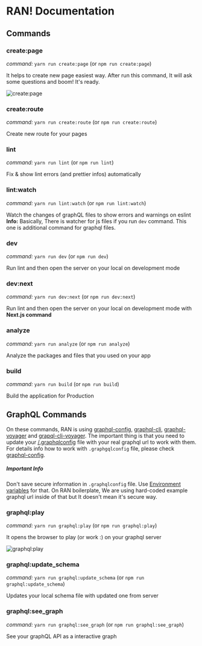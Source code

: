 # RAN! Documentation

## Commands

### create:page
_command:_ ```yarn run create:page``` (or ```npm run create:page```)

It helps to create new page easiest way. After run this command, It will ask some questions and boom! It's ready.

![create:page](https://media.giphy.com/media/l0Iy6nmyS5p7hIAso/giphy.gif)

### create:route
_command:_ ```yarn run create:route``` (or ```npm run create:route```)

Create new route for your pages

### lint
_command:_ ```yarn run lint``` (or ```npm run lint```)

Fix & show lint errors (and prettier infos) automatically

### lint:watch
_command:_ ```yarn run lint:watch``` (or ```npm run lint:watch```)

Watch the changes of graphQL files to show errors and warnings on eslint
**Info:** Basically, There is watcher for js files if you run ```dev``` command. This one is additional command for graphql files.

### dev
_command:_ ```yarn run dev``` (or ```npm run dev```)

Run lint and then open the server on your local on development mode

### dev:next
_command:_ ```yarn run dev:next``` (or ```npm run dev:next```)

Run lint and then open the server on your local on development mode with **Next.js command**

### analyze
_command:_ ```yarn run analyze``` (or ```npm run analyze```)

Analyze the packages and files that you used on your app

### build
_command:_ ```yarn run build``` (or ```npm run build```)

Build the application for Production

## GraphQL Commands

On these commands, RAN is using  [graphql-config](https://github.com/graphcool/graphql-config), [graphql-cli](https://github.com/graphcool/graphql-cli), [graphql-voyager](https://github.com/APIs-guru/graphql-voyager) and [grapql-cli-voyager](https://github.com/graphcool/graphql-cli-voyager). The important thing is that you need to update your [/.graphqlconfig](/.graphqlconfig) file with your real graphql url to work with them. For details info how to work with ```.graphgqlconfig``` file, please check [graphql-config](https://github.com/graphcool/graphql-config).

##### **Important Info**
Don't save secure information in ```.graphqlconfig``` file. Use [Environment variables](/docs/Architecture/environment-variables.md) for that. On RAN boilerplate, We are using hard-coded example graphql url inside of that but It doesn't mean it's secure way.

### graphql:play
_command:_ ```yarn run graphql:play``` (or ```npm run graphql:play```)

It opens the browser to play (or work :) on your graphql server

![graphql:play](https://media.giphy.com/media/xT39Dh0URQoc8IUOxW/giphy.gif)

### graphql:update_schema
_command:_ ```yarn run graphql:update_schema``` (or ```npm run graphql:update_schema```)

Updates your local schema file with updated one from server

### graphql:see_graph
_command:_ ```yarn run graphql:see_graph``` (or ```npm run graphql:see_graph```)

See your graphQL API as a interactive graph
